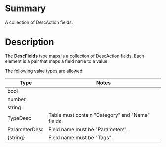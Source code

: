 # Summary
A collection of DescAction fields.

# Description
The **DescFields** type maps is a collection of DescAction fields. Each element
is a pair that maps a field name to a value.

The following value types are allowed:

Type          | Notes
--------------|------
bool          |
number        |
string        |
TypeDesc      | Table must contain "Category" and "Name" fields.
ParameterDesc | Field name must be "Parameters".
{string}      | Field name must be "Tags".
